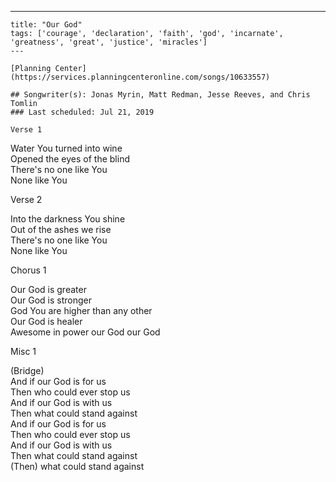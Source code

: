 ---
    title: "Our God"
    tags: ['courage', 'declaration', 'faith', 'god', 'incarnate', 'greatness', 'great', 'justice', 'miracles']
    ---

    [Planning Center](https://services.planningcenteronline.com/songs/10633557)

    ## Songwriter(s): Jonas Myrin, Matt Redman, Jesse Reeves, and Chris Tomlin
    ### Last scheduled: Jul 21, 2019          

    Verse 1  
  
Water You turned into wine  
Opened the eyes of the blind  
There's no one like You  
None like You  
  
Verse 2  
  
Into the darkness You shine  
Out of the ashes we rise  
There's no one like You  
None like You  
  
Chorus 1  
  
Our God is greater  
Our God is stronger  
God You are higher than any other  
Our God is healer  
Awesome in power our God our God  
  
Misc 1  
  
(Bridge)  
And if our God is for us  
Then who could ever stop us  
And if our God is with us  
Then what could stand against  
And if our God is for us  
Then who could ever stop us  
And if our God is with us  
Then what could stand against  
(Then) what could stand against
    